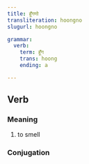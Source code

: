 ```yaml
---
title: हूँगणो
transliteration: hoongno
slugurl: hoongno

grammar:
  verb:
    term: हूँग
    trans: hoong
    ending: a

---
```



## Verb
### Meaning
1. to smell

### Conjugation
<marwari-verb-conjugation :word="grammar.verb.term" :worden="grammar.verb.trans"></marwari-verb-conjugation>